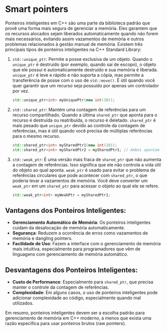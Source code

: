# Smart pointers
Ponteiros inteligentes em C++ são uma parte da biblioteca padrão
que provê uma forma mais segura de gerenciar a memória. Eles
garantem que os recursos alocados sejam liberados
automaticamente quando não forem mais necessários, evitando
assim vazamentos de memória e outros problemas relacionados à
gestão manual de memória. Existem três principais tipos de
ponteiros inteligentes na C++ Standard Library:

1. `std::unique_ptr`: Permite a posse exclusiva de um objeto.
   Quando o `unique_ptr` é destruído (por exemplo, quando sai de
escopo), o objeto que ele possui é automaticamente destruído e
sua memória é liberada. `unique_ptr` é leve e rápido e não
suporta a cópia, mas permite a transferência de posse com o uso
de `std::move()`. É útil quando você quer garantir que um
recurso seja possuído por apenas um controlador por vez.

   ```cpp
   std::unique_ptr<int> myUniquePtr(new int(10));
   ```

2. `std::shared_ptr`: Mantém uma contagem de referências para um
   recurso compartilhado. Quando a última `shared_ptr` que
aponta para o recurso é destruída ou reatribuída, o recurso é
deletado. `shared_ptr` é mais pesado que `unique_ptr` devido ao
controle da contagem de referências, mas é útil quando você
precisa de múltiplas referências para o mesmo recurso.

   ```cpp
   std::shared_ptr<int> mySharedPtr1(new int(20));
   std::shared_ptr<int> mySharedPtr2 = mySharedPtr1; // Ambos apontam para o mesmo inteiro
   ```

3. `std::weak_ptr`: É uma versão mais fraca de `shared_ptr` que
   não aumenta a contagem de referências. Isso significa que ele
não controla a vida útil do objeto ao qual aponta. `weak_ptr` é
usado para evitar o problema de referências circulares que pode
acontecer com `shared_ptr`, o que poderia levar a vazamentos de
memória. Você deve converter um `weak_ptr` em um `shared_ptr`
para acessar o objeto ao qual ele se refere.

   ```cpp
   std::weak_ptr<int> myWeakPtr = mySharedPtr1;
   ```

## **Vantagens dos Ponteiros Inteligentes:**

- **Gerenciamento Automático de Memória**: Os ponteiros
inteligentes cuidam da desalocação de memória automaticamente.
- **Segurança**: Reduzem a ocorrência de erros como vazamentos
de memória e dangling pointers.
- **Facilidade de Uso**: Fazem a interface com o gerenciamento
de memória mais intuitiva, especialmente para programadores que
vêm de linguagens com gerenciamento de memória automático.

## **Desvantagens dos Ponteiros Inteligentes:**

- **Custo de Performance**: Especialmente para `shared_ptr`, que
precisa manter o controle da contagem de referências.
- **Complexidade**: Em alguns casos, o uso de ponteiros
inteligentes pode adicionar complexidade ao código,
especialmente quando mal utilizados.

Em resumo, ponteiros inteligentes devem ser a escolha padrão
para gerenciamento de memória em C++ moderno, a menos que exista
uma razão específica para usar ponteiros brutos (raw pointers).
